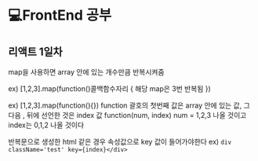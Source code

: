 # 💻FrontEnd 공부
## 리액트 1일차

map을 사용하면 array 안에 있는 개수만큼 반복시켜줌

ex) [1,2,3].map(function()콜백함수자리 {
  해당 map은 3번 반복됨
})

ex) [1,2,3].map(function(){}) function 괄호의 첫번째 값은 array 안에 있는 값, 그 다음 , 뒤에 선언한 것은 index 값
function(num, index) num = 1,2,3 나올 것이고 index는 0,1,2 나올 것이다

반복문으로 생성한 html 같은 경우 속성값으로 key 값이 들어가야한다
ex) ```div className='test' key={index}</div>```
